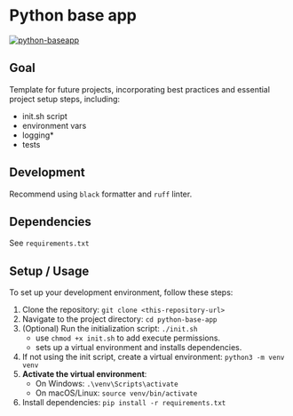 # Python base app

[![python-baseapp](https://github.com/pieteradejong/python-baseapp/actions/workflows/ci.yml/badge.svg?branch=main)](https://github.com/pieteradejong/python-baseapp/actions/workflows/ci.yml)


## Goal
Template for future projects, incorporating best practices and essential project setup steps, including: 
* init.sh script
* environment vars
* logging* 
* tests

## Development
Recommend using `black` formatter and `ruff` linter.


## Dependencies
See `requirements.txt`

## Setup / Usage

To set up your development environment, follow these steps:

1. Clone the repository: `git clone <this-repository-url>`
2. Navigate to the project directory: `cd python-base-app`
3. (Optional) Run the initialization script: `./init.sh`
   - use `chmod +x init.sh` to add execute permissions.
   - sets up a virtual environment and installs  dependencies.
4. If not using the init script, create a virtual environment: `python3 -m venv venv`
5. **Activate the virtual environment**:
   - On Windows: `.\venv\Scripts\activate`
   - On macOS/Linux: `source venv/bin/activate`
6. Install dependencies: `pip install -r requirements.txt`
